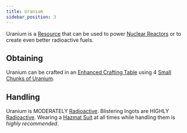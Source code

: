 ```yaml
---
title: Uranium
sidebar_position: 3
---
```


Uranium is a [Resource](/docs/Slimefun/Resources) that can be used to power [Nuclear Reactors](Electric-Machines#energy-generation) or to create even better radioactive fuels.

## Obtaining

Uranium can be crafted in an [Enhanced Crafting Table](Enhanced-Crafting-Table) using 4 [Small Chunks of Uranium](Miscellaneous-Items).

## Handling

Uranium is MODERATELY [Radioactive](Radiation). Blistering Ingots are HIGHLY [Radioactive](Radiation). Wearing a [Hazmat Suit](Armor#hazmat-suit) at all times while handling them is *highly recommended*.
